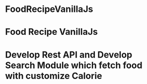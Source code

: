 # FoodRecipeVanillaJs
# Food Recipe VanillaJs

# Develop Rest API and Develop Search Module which fetch food with customize Calorie
